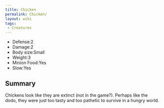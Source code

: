 ```yaml
---
title: Chicken
permalink: Chicken/
layout: wiki
tags:
 - Creatures
---
```


-   Defense:2
-   Damage:2
-   Body size:Small
-   Weight:3
-   Minion Food:Yes
-   Slow:Yes

Summary
-------

Chickens look like they are extinct (not in the game?). Perhaps like the
dodo, they were just too tasty and too pathetic to survive in a hungry
world.
